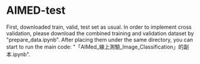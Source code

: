 # AIMED-test
First, downloaded train, valid, test set as usual. 
In order to implement cross validation, please download the combined training and validation dataset by "prepare_data.ipynb".
After placing them under the same directory, you can start to run the main code: "「AIMed_線上測驗_Image_Classification」的副本.ipynb".
